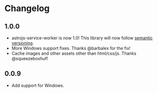 # Changelog

## 1.0.0

- astrojs-service-worker is now 1.0! This library will now follow [semantic versioning](https://docs.npmjs.com/about-semantic-versioning).
- More Windows support fixes. Thanks @barbalex for the fix!
- Cache images and other assets other than html/css/js. Thanks @squeezeboxhuf!

## 0.0.9

- Add support for Windows.
